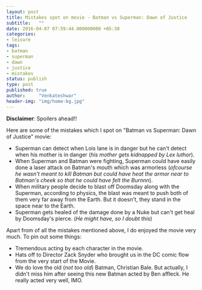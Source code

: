 ```yaml
---
layout: post
title: Mistakes spot on movie - Batman vs Superman: Dawn of Justice
subtitle:   ""
date: 2016-04-07 07:59:44.000000000 +05:30
categories:
- leisure
tags:
- batman
- superman
- dawn
- justice
- mistakes
status: publish
type: post
published: true
author:     "Venkateshwar"
header-img: "img/home-bg.jpg"
---
```



**Disclaimer**: Spoilers ahead!!

Here are some of the mistakes which I spot on "Batman vs Superman: Dawn of Justice" movie:

- Superman can detect when Lois lane is in danger but he can't detect when his mother is in danger (_his mother gets kidnapped by Lex luthor_).
- When Superman and Batman were fighting, Superman could have easily done a laser attack on Batman's mouth which was armorless (_ofcourse he wasn't meant to kill Batman but could have heat the armor near to Batman's cheek so that he could have felt the Burnnn_).
- When military people decide to blast off Doomsday along with the Superman, according to physics, the blast was meant to push both of them very far away from the Earth. But it doesn't, they stand in the space near to the Earth.
- Superman gets healed of the damage done by a Nuke but can't get heal by Doomsday's pierce. (_He might have, so I doubt this_)

Apart from of all the mistakes mentioned above, I do enjoyed the movie very much. To pin out some things:

- Tremendous acting by each character in the movie.
- Hats off to Director Zack Snyder who brought us in the DC comic flow from the very start of the Movie.
- We do love the old (_not too old_) Batman, Christian Bale. But actually, I didn't miss him after seeing this new Batman acted by Ben affleck. He really acted very well, IMO.
